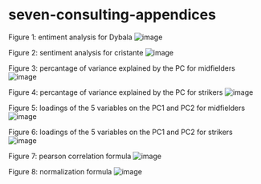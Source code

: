 # seven-consulting-appendices
Figure 1: entiment analysis for Dybala
![image](https://github.com/user-attachments/assets/6c5e637e-a5e7-48b0-8100-c817512a003c)

Figure 2: sentiment analysis for cristante
![image](https://github.com/user-attachments/assets/77cb951e-4886-4c2d-9a67-a892248fe991)

Figure 3: percantage of variance explained by the PC for midfielders                                                          
![image](https://github.com/user-attachments/assets/4e1d18d3-b803-47b4-9a5f-7173a8a97448)

Figure 4: percantage of variance explained by the PC for strikers
![image](https://github.com/user-attachments/assets/2ce2e1c5-ac4c-4df9-8523-1cd04206b3cd)

Figure 5: loadings of the 5 variables on the PC1 and PC2 for midfielders
![image](https://github.com/user-attachments/assets/aad4508a-9e54-49a9-9ca6-a87c6d88abcf)

Figure 6: loadings of the 5 variables on the PC1 and PC2 for strikers
![image](https://github.com/user-attachments/assets/590a355b-2131-4179-b2c3-d7c6b20b499b)

Figure 7: pearson correlation formula
![image](https://github.com/user-attachments/assets/e9ce0ddc-ccd2-4c97-966e-cd1c4b7db655)


Figure 8: normalization formula
![image](https://github.com/user-attachments/assets/2dbefe39-6f16-41b6-a6a0-2e22a7a9a2b6)








                                                        





